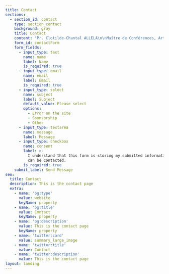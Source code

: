 ```yaml
---
title: Contact
sections:
  - section_id: contact
    type: section_contact
    background: gray
    title: Contact
    content: "Pr. Clotilde-Chantal ALLELA\n\nMaître de Conférences, Art et Littérature hispano-américains <br>Université Omar Bongo <br> Faculté de Lettres et Sciences Humaines <br> Département\_ d’Etudes Ibériques et Latino-américaines <br> BP: 17004 | Tél: (+241) 01-73-76-42 <br> Libreville (GABON) <br>\n<yachadee1208@gmail.com> <br> <clotilde.allela@yahoo.com>\n\n"
    form_id: contactForm
    form_fields:
      - input_type: text
        name: name
        label: Name
        is_required: true
      - input_type: email
        name: email
        label: Email
        is_required: true
      - input_type: select
        name: subject
        label: Subject
        default_value: Please select
        options:
          - Error on the site
          - Sponsorship
          - Other
      - input_type: textarea
        name: message
        label: Message
      - input_type: checkbox
        name: consent
        label: >-
          I understand that this form is storing my submitted information so I
          can be contacted.
        is_required: true
    submit_label: Send Message
seo:
  title: Contact
  description: This is the contact page
  extra:
    - name: 'og:type'
      value: website
      keyName: property
    - name: 'og:title'
      value: Contact
      keyName: property
    - name: 'og:description'
      value: This is the contact page
      keyName: property
    - name: 'twitter:card'
      value: summary_large_image
    - name: 'twitter:title'
      value: Contact
    - name: 'twitter:description'
      value: This is the contact page
layout: landing
---
```

